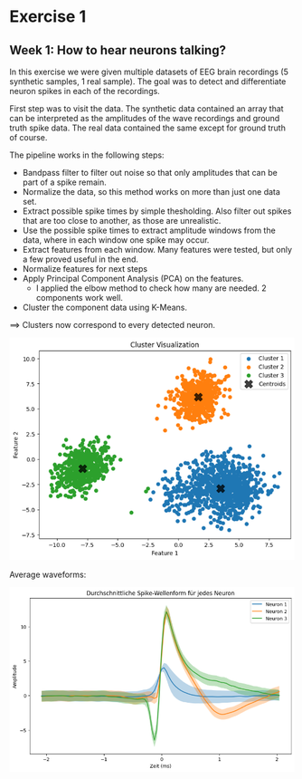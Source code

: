 # Exercise 1
## Week 1: How to hear neurons talking?
In this exercise we were given multiple datasets of EEG brain recordings (5 synthetic samples, 1 real sample). The goal was to detect and differentiate neuron spikes in each of the recordings.

First step was to visit the data. The synthetic data contained an array that can be interpreted as the amplitudes of the wave recordings and ground truth spike data. The real data contained the same except for ground truth of course.

The pipeline works in the following steps:
- Bandpass filter to filter out noise so that only amplitudes that can be part of a spike remain.
- Normalize the data, so this method works on more than just one data set.
- Extract possible spike times by simple thesholding. Also filter out spikes that are too close to another, as those are unrealistic.
- Use the possible spike times to extract amplitude windows from the data, where in each window one spike may occur.
- Extract features from each window. Many features were tested, but only a few proved useful in the end.
- Normalize features for next steps
- Apply Principal Component Analysis (PCA) on the features.
    - I applied the elbow method to check how many are needed. 2 components work well. 
- Cluster the component data using K-Means.

==> Clusters now correspond to every detected neuron.

![Synthetic data clusters](images/clusters-synthetic.png)

Average waveforms:

![Synthetic data waveforms](images/waveforms-synthetic.png)